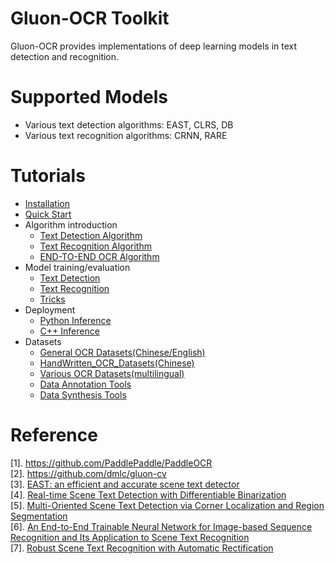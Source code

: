 # Gluon-OCR Toolkit
Gluon-OCR provides implementations of deep learning models in text detection and recognition.

# Supported Models
- Various text detection algorithms: EAST, CLRS, DB
- Various text recognition algorithms: CRNN, RARE

# Tutorials
- [Installation](./doc/installation.md)
- [Quick Start](./doc/quickstart.md)
- Algorithm introduction
    - [Text Detection Algorithm](#TEXTDETECTIONALGORITHM)
    - [Text Recognition Algorithm](#TEXTRECOGNITIONALGORITHM)
    - [END-TO-END OCR Algorithm](#ENDENDOCRALGORITHM)
- Model training/evaluation
    - [Text Detection](./doc/detection.md)
    - [Text Recognition](./doc/recognition.md)
    - [Tricks](./doc/tricks.md)
- Deployment
    - [Python Inference](#PYTHONINFERENCE)
    - [C++ Inference](#C++INFERENCE)
- Datasets
    - [General OCR Datasets(Chinese/English)](https://github.com/PaddlePaddle/PaddleOCR/tree/develop/doc/doc_en/datasets_en.md)
    - [HandWritten_OCR_Datasets(Chinese)](https://github.com/PaddlePaddle/PaddleOCR/tree/develop/doc/doc_en/handwritten_datasets_en.md)
    - [Various OCR Datasets(multilingual)](https://github.com/PaddlePaddle/PaddleOCR/tree/develop/doc/doc_en/vertical_and_multilingual_datasets_en.md)
    - [Data Annotation Tools](https://github.com/PaddlePaddle/PaddleOCR/tree/develop/doc/doc_en/data_annotation_en.md)
    - [Data Synthesis Tools](https://github.com/PaddlePaddle/PaddleOCR/tree/develop/doc/doc_en/data_synthesis_en.md)

# Reference
[1]. https://github.com/PaddlePaddle/PaddleOCR \
[2]. https://github.com/dmlc/gluon-cv \
[3]. [EAST: an efficient and accurate scene text detector](https://arxiv.org/abs/1704.03155) \
[4]. [Real-time Scene Text Detection with Differentiable Binarization](https://arxiv.org/abs/1911.08947) \
[5]. [Multi-Oriented Scene Text Detection via Corner Localization and Region Segmentation](https://arxiv.org/abs/1802.08948) \
[6]. [An End-to-End Trainable Neural Network for Image-based Sequence Recognition and Its Application to Scene Text Recognition](https://arxiv.org/abs/1507.05717) \
[7]. [Robust Scene Text Recognition with Automatic Rectification](https://arxiv.org/abs/1603.03915v1) 

